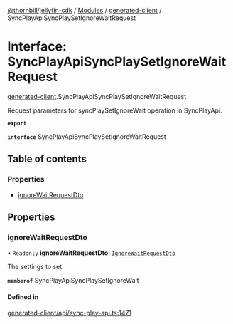 [@thornbill/jellyfin-sdk](../README.md) / [Modules](../modules.md) / [generated-client](../modules/generated_client.md) / SyncPlayApiSyncPlaySetIgnoreWaitRequest

# Interface: SyncPlayApiSyncPlaySetIgnoreWaitRequest

[generated-client](../modules/generated_client.md).SyncPlayApiSyncPlaySetIgnoreWaitRequest

Request parameters for syncPlaySetIgnoreWait operation in SyncPlayApi.

**`export`**

**`interface`** SyncPlayApiSyncPlaySetIgnoreWaitRequest

## Table of contents

### Properties

- [ignoreWaitRequestDto](generated_client.SyncPlayApiSyncPlaySetIgnoreWaitRequest.md#ignorewaitrequestdto)

## Properties

### ignoreWaitRequestDto

• `Readonly` **ignoreWaitRequestDto**: [`IgnoreWaitRequestDto`](generated_client.IgnoreWaitRequestDto.md)

The settings to set.

**`memberof`** SyncPlayApiSyncPlaySetIgnoreWait

#### Defined in

[generated-client/api/sync-play-api.ts:1471](https://github.com/thornbill/jellyfin-sdk-typescript/blob/3ae780a/src/generated-client/api/sync-play-api.ts#L1471)
